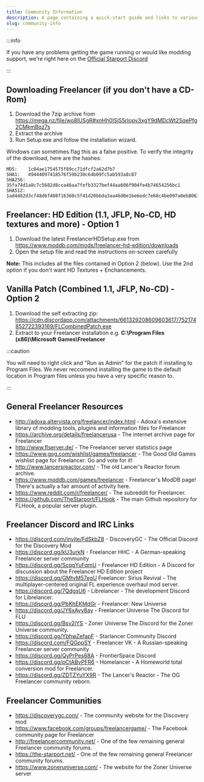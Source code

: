 ```yaml
---
title: Community Information
description: A page containing a quick-start guide and links to various Freelancer communities.
slug: community-info
---
```


:::info

If you have any problems getting the game running or would like modding support, we're right here on the [Official Starport Discord](https://discord.com/invite/c6wtsBk)

:::

## Downloading Freelancer (if you don't have a CD-Rom)

1. Download the 7zip archive from https://mega.nz/file/wo8lUSgR#xnHh0ISjS5rIopv3xgY9dMDcWt2SqePfg2CMkmBqz7s
2. Extract the archive
3. Run Setup.exe and follow the installation wizard.

Windows can sometimes flag this as a false positive. To verify the integrity of the download, here are the hashes:

```
MD5:    1c04ae1754575f89cc71dfcf2a62d7b7
SHA1:   49444097418576f59b230c64b09fc5ab593a8c87
SHA256: 35fa74d1a8c7c5682d8cca46aa7fefb3327bef44aa606f904fe4b74654256bc1
SHA512: 1ad4482d3cf48d6f408f16360c5f41d20bbda3aa46d0e1be6edc7e68c4be097a0eb8063e1b0224837b23c9831759104910e8b64c35067b6b7fd0d5a85a702d0b
```

## Freelancer: HD Edition (1.1, JFLP, No-CD, HD textures and more) - Option 1

1. Download the latest FreelancerHDSetup.exe from https://www.moddb.com/mods/freelancer-hd-edition/downloads
2. Open the setup file and read the instructions on-screen carefully 

**Note:** This includes all the files contained in Option 2 (below). Use the 2nd option if you don't want HD Textures + Enchancements.

## Vanilla Patch (Combined 1.1, JFLP, No-CD) - Option 2

1. Download the self extracting zip: https://cdn.discordapp.com/attachments/661329208609603617/752174852722393169/FLCombinedPatch.exe
2. Extract to your Freelancer installation e.g. **C:\Program Files (x86)\Microsoft Games\Freelancer** 

:::caution

You will need to right click and "Run as Admin" for the patch if installing to Program Files. We never reccomend installing the game to the default location in Program files unless you have a very specific reason to.

:::

## General Freelancer Resources

- http://adoxa.altervista.org/freelancer/index.html - Adoxa's extensive library of  modding tools, plugins and information files for Freelancer
- https://archive.org/details/freelancerusa - The internet archive page for Freelancer
- http://www.flserver.de/ - The Freelancer server statistics page
- https://www.gog.com/wishlist/games/freelancer - The Good Old Games wishlist page for Freelancer. Go and vote for it!
- http://www.lancersreactor.com/ - The old Lancer's Reactor forum archive.
- https://www.moddb.com/games/freelancer - Freelancer's ModDB page! There's actually a fair amount of activity here.
- https://www.reddit.com/r/freelancer/ - The subreddit for Freelancer.
- https://github.com/TheStarport/FLHook - The main Github repository for FLHook, a popular server plugin.

## Freelancer Discord and IRC Links

- https://discord.com/invite/FdSkbZ8 - DiscoveryGC - The Official Discord for the Discovery Mod
- https://discord.gg/kU3urkN - Freelancer HHC - A German-speaking Freelancer server community
- https://discord.gg/ScqgYuFqmU - Freelancer HD Edition - A Discord for discussion about the Freelancer HD Edition project
- https://discord.gg/GMtyM57egU Freelancer: Sirius Revival - The multiplayer-centered original FL experience overhaul mod server.
- https://discord.gg/7QdgsU6 - Librelancer - The development Discord for Librelancer.
- https://discord.gg/PbKhEKMdGr - Freelancer: New Universe
- https://discord.gg/JY6xAyv8ay - Freelancer Universe The Discord for FLU
- https://discord.gg/Bsv2jYS - Zoner Universe The Discord for the Zoner Universe community.
- https://discord.gg/YbhwZefapF - Starlancer Community Discord
- https://discord.com/FQGppSY - Freelancer VK - A Russian-speaking Freelancer server community
- https://discord.gg/QyPrPes68A - FrontierSpace Discord
- https://discord.gg/pCtABvPFR6 - Homelancer - A Homeworld total conversion mod for Freelancer.
- https://discord.gg/ZDTZYuYX9R - The Lancer's Reactor - The OG Freelancer community reborn.

## Freelancer Communities

- https://discoverygc.com/ - The community website for the Discovery mod
- https://www.facebook.com/groups/freelancergame/ - The Facebook community page for Freelancer
- http://freelancercommunity.net/ - One of the few remaining general Freelancer community forums.
- https://the-starport.net/ - One of the few remaining general Freelancer community forums.
- https://www.zoneruniverse.com/ - The website for the Zoner Universe server 
  
